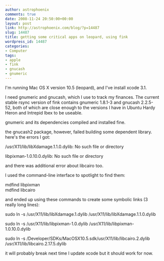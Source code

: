 ```yaml
---
author: astrophoenix
comments: true
date: 2008-11-24 20:50:00+00:00
layout: post
link: http://astrophoenix.com/blog/?p=14487
slug: 14487
title: getting some critical apps on leopard, using fink
wordpress_id: 14487
categories:
- Computer
tags:
- apple
- fink
- gnucash
- gnumeric
---
```


I'm running Mac OS X version 10.5 (leopard), and I've install xcode 3.1.  
  
I need gnumeric and gnucash, which I use to track my finances. The current stable rsync version of fink contains gnumeric 1.8.1-3 and gnucash 2.2.5-52, both of which are close enough to the versions I have in Ubuntu Hardy Heron and Intrepid Ibex to be useable.  
  
gnumeric and its dependencies compiled and installed fine.  
  
the gnucash2 package, however, failed building some dependent library. here's the errors I got:  
  
/usr/X11/lib/libXdamage.1.1.0.dylib: No such file or directory  
  
libpixman-1.0.10.0.dylib: No such file or directory  
  
and there was additional error about libcairo too.  
  
I used the command-line interface to spotlight to find them:  
  
mdfind libpixman  
mdfind libcairo  
  
and ended up using these commands to create some symbolic links (3 really long lines):  
  
sudo ln -s /usr/X11/lib/libXdamage.1.dylib /usr/X11/lib/libXdamage.1.1.0.dylib  
  
sudo ln -s /usr/X11/lib/libpixman-1.0.dylib /usr/X11/lib/libpixman-1.0.10.0.dylib  
  
sudo ln -s /Developer/SDKs/MacOSX10.5.sdk/usr/X11/lib/libcairo.2.dylib /usr/X11/lib/libcairo.2.17.5.dylib  
  
  
  
it will probably break next time I update xcode but it should work for now.
